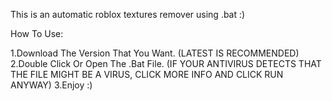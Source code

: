 This is an automatic roblox textures remover using .bat :)

How To Use:

1.Download The Version That You Want. (LATEST IS RECOMMENDED)
2.Double Click Or Open The .Bat File. (IF YOUR ANTIVIRUS DETECTS THAT THE FILE MIGHT BE A VIRUS, CLICK MORE INFO AND CLICK RUN ANYWAY)
3.Enjoy :)

